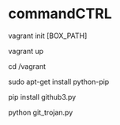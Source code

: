 # commandCTRL

vagrant init [BOX_PATH]

vagrant up

cd /vagrant

sudo apt-get install python-pip

pip install github3.py

python git_trojan.py
